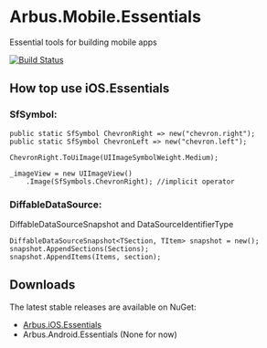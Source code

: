 # Arbus.Mobile.Essentials
Essential tools for building mobile apps

[![Build Status](https://dev.azure.com/arbus/GitHub%20Pipelines/_apis/build/status/Arbus.Mobile.Essentials?branchName=main)](https://dev.azure.com/arbus/GitHub%20Pipelines/_build/latest?definitionId=46&branchName=main)

## How top use iOS.Essentials 

### SfSymbol:

```
public static SfSymbol ChevronRight => new("chevron.right");
public static SfSymbol ChevronLeft => new("chevron.left");

ChevronRight.ToUiImage(UIImageSymbolWeight.Medium);

_imageView = new UIImageView()
    .Image(SfSymbols.ChevronRight); //implicit operator
```

### DiffableDataSource:

DiffableDataSourceSnapshot and DataSourceIdentifierType
```
DiffableDataSourceSnapshot<TSection, TItem> snapshot = new();
snapshot.AppendSections(Sections);
snapshot.AppendItems(Items, section);
```

## Downloads

The latest stable releases are available on NuGet:
- [Arbus.iOS.Essentials](https://www.nuget.org/packages/Arbus.iOS.Essentials)
- Arbus.Android.Essentials (None for now)
